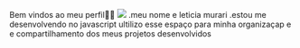 Bem vindos ao meu perfil💜💜
![](link)
.meu nome e leticia murari
.estou me desenvolvendo no javascript
ultilizo esse espaço para minha organizaçap e e compartilhamento dos meus projetos desenvolvidos
